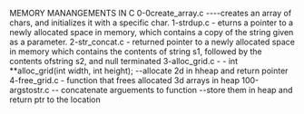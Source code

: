 MEMORY MANANGEMENTS IN C
 0-0create_array.c ----creates an array of chars, and initializes it with a specific char.
1-strdup.c - eturns a pointer to a newly allocated space in memory, which contains a copy of the string given as a parameter.
2-str_concat.c - returned pointer to a newly allocated space in memory which contains the contents of string s1, followed by the contents ofstring s2, and null terminated
3-alloc_grid.c - - int **alloc_grid(int width, int height); --allocate 2d in hheap and return pointer
4-free_grid.c - function that frees allocated 3d arrays in heap
100-argstostr.c -- concatenate arguements to function --store them in heap and return ptr to the location
